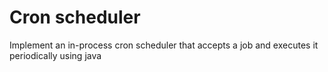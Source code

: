 # Cron scheduler
 Implement an in-process cron scheduler that accepts a job and executes it periodically using java
